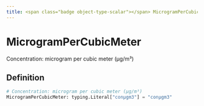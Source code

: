 ```yaml
---
title: <span class="badge object-type-scalar"></span> MicrogramPerCubicMeter
---
```

# <span class="badge object-type-scalar"></span> MicrogramPerCubicMeter

Concentration: microgram per cubic meter (μg/m³)

## Definition

```python
# Concentration: microgram per cubic meter (μg/m³)
MicrogramPerCubicMeter: typing.Literal["conμgm3"] = "conμgm3"
```

